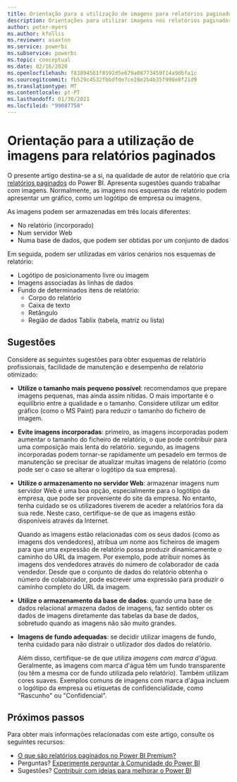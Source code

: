 ```yaml
---
title: Orientação para a utilização de imagens para relatórios paginados
description: Orientações para utilizar imagens nos relatórios paginados do Power BI.
author: peter-myers
ms.author: kfollis
ms.reviewer: asaxton
ms.service: powerbi
ms.subservice: powerbi
ms.topic: conceptual
ms.date: 02/16/2020
ms.openlocfilehash: f83894561f8592d5e679a08773459f14a9d6fa1c
ms.sourcegitcommit: fb529c4532fbbdfde7ce28e2b4b35f990e8f21d9
ms.translationtype: MT
ms.contentlocale: pt-PT
ms.lasthandoff: 01/30/2021
ms.locfileid: "99087758"
---
```

# <a name="image-use-guidance-for-paginated-reports"></a>Orientação para a utilização de imagens para relatórios paginados

O presente artigo destina-se a si, na qualidade de autor de relatório que cria [relatórios paginados](../paginated-reports/paginated-reports-report-builder-power-bi.md) do Power BI. Apresenta sugestões quando trabalhar com imagens. Normalmente, as imagens nos esquemas de relatório podem apresentar um gráfico, como um logótipo de empresa ou imagens.

As imagens podem ser armazenadas em três locais diferentes:

- No relatório (incorporado)
- Num servidor Web
- Numa base de dados, que podem ser obtidas por um conjunto de dados

Em seguida, podem ser utilizadas em vários cenários nos esquemas de relatório:

- Logótipo de posicionamento livre ou imagem
- Imagens associadas às linhas de dados
- Fundo de determinados itens de relatório:
  - Corpo do relatório
  - Caixa de texto
  - Retângulo
  - Região de dados Tablix (tabela, matriz ou lista)

## <a name="suggestions"></a>Sugestões

Considere as seguintes sugestões para obter esquemas de relatório profissionais, facilidade de manutenção e desempenho de relatório otimizado:

- **Utilize o tamanho mais pequeno possível**: recomendamos que prepare imagens pequenas, mas ainda assim nítidas. O mais importante é o equilíbrio entre a qualidade e o tamanho. Considere utilizar um editor gráfico (como o MS Paint) para reduzir o tamanho do ficheiro de imagem.
- **Evite imagens incorporadas**: primeiro, as imagens incorporadas podem aumentar o tamanho do ficheiro de relatório, o que pode contribuir para uma composição mais lenta do relatório. segundo, as imagens incorporadas podem tornar-se rapidamente um pesadelo em termos de manutenção se precisar de atualizar muitas imagens de relatório (como pode ser o caso se alterar o logótipo da sua empresa).
- **Utilize o armazenamento no servidor Web**: armazenar imagens num servidor Web é uma boa opção, especialmente para o logótipo da empresa, que pode ser proveniente do site da empresa. No entanto, tenha cuidado se os utilizadores tiverem de aceder a relatórios fora da sua rede. Neste caso, certifique-se de que as imagens estão disponíveis através da Internet.

    Quando as imagens estão relacionadas com os seus dados (como as imagens dos vendedores), atribua um nome aos ficheiros de imagem para que uma expressão de relatório possa produzir dinamicamente o caminho do URL da imagem. Por exemplo, pode atribuir nomes às imagens dos vendedores através do número de colaborador de cada vendedor. Desde que o conjunto de dados do relatório obtenha o número de colaborador, pode escrever uma expressão para produzir o caminho completo do URL da imagem.
- **Utilize o armazenamento da base de dados**: quando uma base de dados relacional armazena dados de imagens, faz sentido obter os dados de imagens diretamente das tabelas da base de dados, sobretudo quando as imagens não são muito grandes.
- **Imagens de fundo adequadas**: se decidir utilizar imagens de fundo, tenha cuidado para não distrair o utilizador dos dados do relatório. 

    Além disso, certifique-se de que utiliza _imagens com marca d'água_. Geralmente, as imagens com marca d'água têm um fundo transparente (ou têm a mesma cor de fundo utilizada pelo relatório). Também utilizam cores suaves. Exemplos comuns de imagens com marca d'água incluem o logótipo da empresa ou etiquetas de confidencialidade, como "Rascunho" ou "Confidencial".

## <a name="next-steps"></a>Próximos passos

Para obter mais informações relacionadas com este artigo, consulte os seguintes recursos:

- [O que são relatórios paginados no Power BI Premium?](../paginated-reports/paginated-reports-report-builder-power-bi.md)
- Perguntas? [Experimente perguntar à Comunidade do Power BI](https://community.powerbi.com/)
- Sugestões? [Contribuir com ideias para melhorar o Power BI](https://ideas.powerbi.com/)
